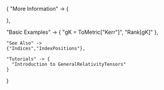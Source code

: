 {
  "More Information" -> {

  },

  "Basic Examples" -> {
    "gK = ToMetric[\"Kerr\"]",
    "Rank[gK]"
    },

    "See Also" ->
    {"Indices","IndexPositions"},

    "Tutorials" -> {
      "Introduction to GeneralRelativityTensors"
    }

}
